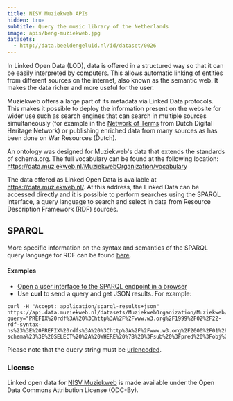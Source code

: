 ```yaml
---
title: NISV Muziekweb APIs
hidden: true
subtitle: Query the music library of the Netherlands
image: apis/beng-muziekweb.jpg
datasets:
  - http://data.beeldengeluid.nl/id/dataset/0026
---
```


In Linked Open Data (LOD), data is offered in a structured way so that it can be easily interpreted by computers. This allows automatic linking of entities from different sources on the internet, also known as the semantic web. It makes the data richer and more useful for the user.

Muziekweb offers a large part of its metadata via Linked Data protocols. This makes it possible to deploy the information present on the website for wider use such as search engines that can search in multiple sources simultaneously (for example in the [Network of Terms](https://termennetwerk.netwerkdigitaalerfgoed.nl/) from Dutch Digital Heritage Network) or publishing enriched data from many sources as has been done on War Resources (Dutch).

An ontology was designed for Muziekweb's data that extends the standards of schema.org. The full vocabulary can be found at the following location:
https://data.muziekweb.nl/MuziekwebOrganization/vocabulary

The data offered as Linked Open Data is available at https://data.muziekweb.nl/. At this address, the Linked Data can be accessed directly and it is possible to perform searches using the SPARQL interface, a query language to search and select in data from Resource Description Framework (RDF) sources.

## SPARQL

More specific information on the syntax and semantics of the SPARQL query language for RDF can be found [here](https://www.w3.org/TR/rdf-sparql-query/).

#### Examples

- [Open a user interface to the SPARQL endpoint in a browser](https://data.muziekweb.nl/MuziekwebOrganization/Muziekweb/sparql/Muziekweb)
- Use **curl** to send a query and get JSON results. For example:

```
curl -H "Accept: application/sparql-results+json" https://api.data.muziekweb.nl/datasets/MuziekwebOrganization/Muziekweb/services/Muziekweb/sparql?query="PREFIX%20rdf%3A%20%3Chttp%3A%2F%2Fwww.w3.org%2F1999%2F02%2F22-rdf-syntax-ns%23%3E%20PREFIX%20rdfs%3A%20%3Chttp%3A%2F%2Fwww.w3.org%2F2000%2F01%2Frdf-schema%23%3E%20SELECT%20%2A%20WHERE%20%7B%20%3Fsub%20%3Fpred%20%3Fobj%20.%20%7D%20LIMIT%2010"
```


Please note that the query string must be [urlencoded](https://www.urlencoder.org/).

### License

Linked open data for [NISV Muziekweb](/datasets/muziekweb) is made available under the Open Data Commons Attribution License (ODC-By).
